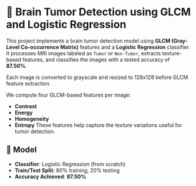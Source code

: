 # 🧠 Brain Tumor Detection using GLCM and Logistic Regression

This project implements a brain tumor detection model using **GLCM (Gray-Level Co-occurrence Matrix)** features and a **Logistic Regression** classifier. It processes MRI images labeled as `Tumor` or `Non-Tumor`, extracts texture-based features, and classifies the images with a tested accuracy of **87.50%**.

Each image is converted to grayscale and resized to 128x128 before GLCM feature extraction.

We compute four GLCM-based features per image:
- **Contrast**
- **Energy**
- **Homogeneity**
- **Entropy**
These features help capture the texture variations useful for tumor detection.

## 🧪 Model

- **Classifier**: Logistic Regression (from scratch)
- **Train/Test Split**: 80% training, 20% testing
- **Accuracy Achieved**: **87.50%**
